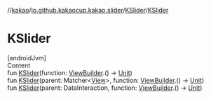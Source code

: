 //[kakao](../../../index.md)/[io.github.kakaocup.kakao.slider](../index.md)/[KSlider](index.md)/[KSlider](-k-slider.md)



# KSlider  
[androidJvm]  
Content  
fun [KSlider](-k-slider.md)(function: [ViewBuilder](../../io.github.kakaocup.kakao.common.builders/-view-builder/index.md).() -> [Unit](https://kotlinlang.org/api/latest/jvm/stdlib/kotlin/-unit/index.html))  
fun [KSlider](-k-slider.md)(parent: Matcher<[View](https://developer.android.com/reference/kotlin/android/view/View.html)>, function: [ViewBuilder](../../io.github.kakaocup.kakao.common.builders/-view-builder/index.md).() -> [Unit](https://kotlinlang.org/api/latest/jvm/stdlib/kotlin/-unit/index.html))  
fun [KSlider](-k-slider.md)(parent: DataInteraction, function: [ViewBuilder](../../io.github.kakaocup.kakao.common.builders/-view-builder/index.md).() -> [Unit](https://kotlinlang.org/api/latest/jvm/stdlib/kotlin/-unit/index.html))  




